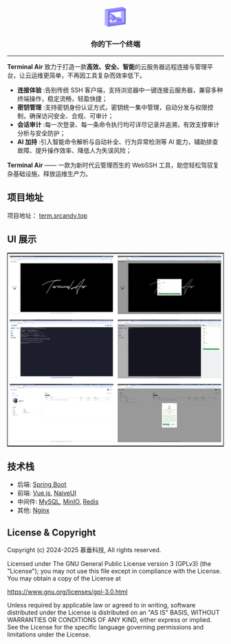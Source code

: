 

<p align="center"><img src="https://raw.githubusercontent.com/Wyndra/terminal_air/refs/heads/master/asserts/shell.png" alt="MeterSphere" width="50" /></p>
<h3 align="center">你的下一个终端</h3>
<hr />

**Terminal Air** 致力于打造一款**高效、安全、智能**的云服务器远程连接与管理平台，让云运维更简单，不再因工具复杂而效率低下。

* **连接体验** :告别传统 SSH 客户端，支持浏览器中一键连接云服务器，兼容多种终端操作，稳定流畅，轻盈快捷；
* **密钥管理** :支持密钥身份认证方式，密钥统一集中管理，自动分发与权限控制，确保访问安全、合规、可审计；
* **会话审计** :每一次登录、每一条命令执行均可详尽记录并追溯，有效支撑审计分析与安全防护；
* **AI 加持** :引入智能命令解析与自动补全、行为异常检测等 AI 能力，辅助排查故障、提升操作效率、降低人为失误风险；

**Terminal Air** —— 一款为新时代云管理而生的 WebSSH 工具，助您轻松驾驭复杂基础设施，释放运维生产力。

## 项目地址

项目地址： [term.srcandy.top](https://term.srcandy.top)

## UI 展示

<table style="border-collapse: collapse; border: 1px solid black;">
  <tr>
    <td style="padding: 5px;background-color:#fff;"><img src= "https://raw.githubusercontent.com/Wyndra/terminal_air/refs/heads/master/asserts/page.png" alt="Terminal Air Demo1" /></td>
    <td style="padding: 5px;background-color:#fff;"><img src= "https://raw.githubusercontent.com/Wyndra/terminal_air/refs/heads/master/asserts/login.png" alt="Terminal Air Demo2" /></td>
  </tr>
  <tr>
    <td style="padding: 5px;background-color:#fff;"><img src= "https://raw.githubusercontent.com/Wyndra/terminal_air/refs/heads/master/asserts/connection.png" alt="Terminal Air Demo3" /></td>
    <td style="padding: 5px;background-color:#fff;"><img src= "https://raw.githubusercontent.com/Wyndra/terminal_air/refs/heads/master/asserts/edit.png" alt="Terminal Air Demo4" /></td>
  </tr>
  <tr>
    <td style="padding: 5px;background-color:#fff;"><img src= "https://raw.githubusercontent.com/Wyndra/terminal_air/refs/heads/master/asserts/profile.png" alt="Terminal Air Demo5" /></td>
    <td style="padding: 5px;background-color:#fff;"><img src= "https://raw.githubusercontent.com/Wyndra/terminal_air/refs/heads/master/asserts/bind.png" alt="Terminal Air Demo6" /></td>
  </tr>
</table>


## 技术栈

- 后端: [Spring Boot](https://www.tutorialspoint.com/spring_boot/spring_boot_introduction.htm)
- 前端: [Vue.js](https://vuejs.org/), [NaiveUI](https://www.naiveui.com/zh-CN/os-theme)
- 中间件: [MySQL](https://www.mysql.com/), [MinIO](https://min.io/), [Redis](https://redis.com/)
- 其他: [Nginx](https://www.nginx.com/)

## License & Copyright
Copyright (c) 2024-2025 慕垂科技, All rights reserved.

Licensed under The GNU General Public License version 3 (GPLv3) (the "License"); you may not use this file except in compliance with the License. You may obtain a copy of the License at

<https://www.gnu.org/licenses/gpl-3.0.html>

Unless required by applicable law or agreed to in writing, software distributed under the License is distributed on an "AS IS" BASIS, WITHOUT WARRANTIES OR CONDITIONS OF ANY KIND, either express or implied. See the License for the specific language governing permissions and limitations under the License.
